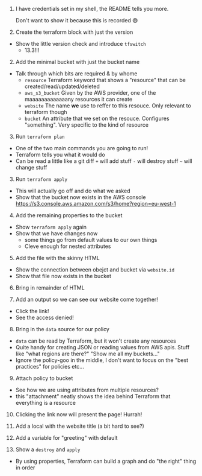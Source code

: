 1. I have credentials set in my shell, the README tells you more.

   Don't want to show it because this is recorded :smile:

2. Create the terraform block with just the version
  * Show the little version check and introduce `tfswitch`
      * 13.3!!!

2. Add the minimal bucket with just the bucket name
  * Talk through which bits are required & by whome
    * `resource`       Terraform keyword that shows a "resource" that can be created/read/updated/deleted
    * `aws_s3_bucket`  Given by the AWS provider, one of the maaaaaaaaaaaaany resources it can create
    * `website`        The name **we** use to reffer to this resouce. Only relevant to terraform though
    * `bucket`         An attribute that we set on the resouce. Configures "something". Very specific to the kind of resource

3. Run `terraform plan`
  * One of the two main commands you are going to run!
  * Terraform tells you what it would do
  * Can be read a little like a git diff
    `+` will add stuff
    `-` will destroy stuff
    `~` will change stuff

3. Run `terraform apply`
  * This will actually go off and do what we asked
  * Show that the bucket now exists in the AWS console https://s3.console.aws.amazon.com/s3/home?region=eu-west-1

4. Add the remaining properties to the bucket
  * Show `terraform apply` again
  * Show that we have changes now
    * some things go from default values to our own things
    * Cleve enough for nested attributes

5. Add the file with the skinny HTML
  * Show the connection between obejct and bucket via `website.id`
  * Show that file now exists in the bucket

6. Bring in remainder of HTML

7. Add an output so we can see our website come together!
  * Click the link!
  * See the access denied!

8. Bring in the `data` source for our policy
  * `data` can be read by Terraform, but it won't create any resources
  * Quite handy for creating JSON or reading values from AWS apis. Stuff like "what regions are there?" "Show me all my buckets..."
  * Ignore the policy-goo in the middle, I don't want to focus on the "best practices" for policies etc...

9. Attach policy to bucket
  * See how we are using attributes from multiple resources?
  * this "attachment" neatly shows the idea behind Terraform that everything is a resource

10. Clicking the link now will present the page! Hurrah!

11. Add a local with the website title (a bit hard to see?)

12. Add a variable for "greeting" with default

13. Show a `destroy` and `apply`
   * By using properties, Terraform can build a graph and do "the right" thing in order


